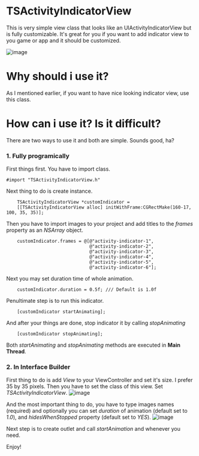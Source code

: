 TSActivityIndicatorView
=======================

This is very simple view class that looks like an UIActivityIndicatorView but is fully customizable. It's great for you if you want to add indicator view to you game or app and it should be customized.

![image](https://dl.dropboxusercontent.com/u/11493275/github/TSActivityIndicatorView/TSActivityIndicatorView.png)

Why should i use it?
=======================
As I mentioned earlier, if you want to have nice looking indicator view, use this class.

How can i use it? Is it difficult?
=======================
There are two ways to use it and both are simple. Sounds good, ha?

<h3>1. Fully programically</h1>

First things first. You have to import class.
```obj-c
#import "TSActivityIndicatorView.h"
```
Next thing to do is create instance.
```obj-c
    TSActivityIndicatorView *customIndicator = 
    [[TSActivityIndicatorView alloc] initWithFrame:CGRectMake(160-17, 100, 35, 35)];
```

Then you have to import images to your project and add titles to the <i>frames</i> property as an <i>NSArray</i> object.
```obj-c
    customIndicator.frames = @[@"activity-indicator-1",
                               @"activity-indicator-2",
                               @"activity-indicator-3",
                               @"activity-indicator-4",
                               @"activity-indicator-5",
                               @"activity-indicator-6"];
```

Next you may set duration time of whole animation.
```obj-c
    customIndicator.duration = 0.5f; /// Default is 1.0f
```

Penultimate step is to run this indicator.
```obj-c
    [customIndicator startAnimating];
```

And after your things are done, stop indicator it by calling <i>stopAnimating</i>
```obj-c
    [customIndicator stopAnimating];
```

Both <i>startAnimating</i> and <i>stopAnimating</i> methods are executed in **Main Thread**.

<h3>2. In Interface Builder</h1>

First thing to do is add <i>View</i> to your ViewController and set it's size. I prefer 35 by 35 pixels.
Then you have to set the class of this view. Set <i>TSActivityIndicatorView</i>.
![image](https://dl.dropboxusercontent.com/u/11493275/github/TSActivityIndicatorView/1.png)

And the most important thing to do, you have to type images names (required) and optionally you can set <i>duration</i> of animation (default set to <i>1.0</i>), and <i>hidesWhenStopped</i> property (default set to <i>YES</i>).
![image](https://dl.dropboxusercontent.com/u/11493275/github/TSActivityIndicatorView/2.png)

Next step is to create outlet and call <i>startAnimation</i> and <stopAnimation> whenever you need.

Enjoy!
